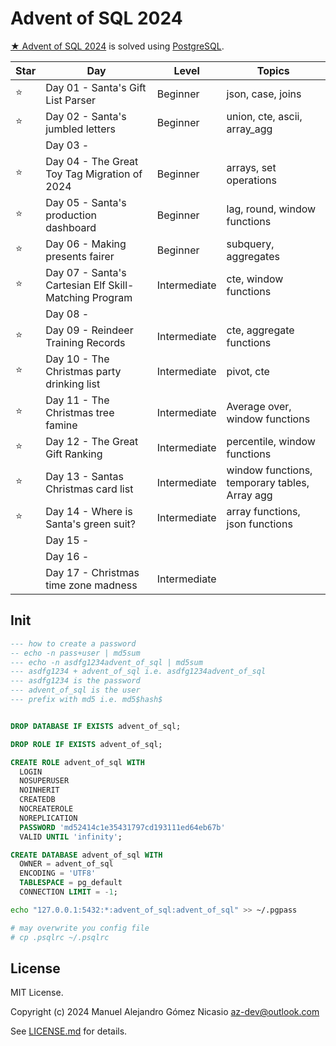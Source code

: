 # Advent of SQL 2024

[★ Advent of SQL 2024](https://adventofsql.com/) is solved using [PostgreSQL](https://www.postgresql.org/).

| Star |                          Day                          |    Level     |                     Topics                    |
|------|-------------------------------------------------------|--------------|-----------------------------------------------|
| ⭐    | Day 01 - Santa's Gift List Parser                     | Beginner     | json, case, joins                             |
| ⭐    | Day 02 - Santa's jumbled letters                      | Beginner     | union, cte, ascii, array_agg                  |
|      | Day 03 -                                              |              |                                               |
| ⭐    | Day 04 - The Great Toy Tag Migration of 2024          | Beginner     | arrays, set operations                        |
| ⭐    | Day 05 - Santa's production dashboard                 | Beginner     | lag, round, window functions                  |
| ⭐    | Day 06 - Making presents fairer                       | Beginner     | subquery, aggregates                          |
| ⭐    | Day 07 - Santa's Cartesian Elf Skill-Matching Program | Intermediate | cte, window functions                         |
|      | Day 08 -                                               |              |                                               |
| ⭐    | Day 09 - Reindeer Training Records                    | Intermediate | cte, aggregate functions                      |
| ⭐    | Day 10 - The Christmas party drinking list            | Intermediate | pivot, cte                                    |
| ⭐    | Day 11 - The Christmas tree famine                    | Intermediate | Average over, window functions                |
| ⭐    | Day 12 - The Great Gift Ranking                       | Intermediate | percentile, window functions                  |
| ⭐    | Day 13 - Santas Christmas card list                   | Intermediate | window functions, temporary tables, Array agg |
| ⭐    | Day 14 - Where is Santa's green suit?                 | Intermediate | array functions, json functions               |
|      | Day 15 -                                              |              |                                               |
|      | Day 16 -                                              |              |                                               |
|      | Day 17 - Christmas time zone madness                  | Intermediate |                                               |


## Init

```sql
--- how to create a password
-- echo -n pass+user | md5sum
--- echo -n asdfg1234advent_of_sql | md5sum
--- asdfg1234 + advent_of_sql i.e. asdfg1234advent_of_sql
--- asdfg1234 is the password
--- advent_of_sql is the user
--- prefix with md5 i.e. md5$hash$


DROP DATABASE IF EXISTS advent_of_sql;

DROP ROLE IF EXISTS advent_of_sql;

CREATE ROLE advent_of_sql WITH
  LOGIN
  NOSUPERUSER
  NOINHERIT
  CREATEDB
  NOCREATEROLE
  NOREPLICATION
  PASSWORD 'md52414c1e35431797cd193111ed64eb67b'
  VALID UNTIL 'infinity';

CREATE DATABASE advent_of_sql WITH
  OWNER = advent_of_sql
  ENCODING = 'UTF8'  
  TABLESPACE = pg_default
  CONNECTION LIMIT = -1;
```

```sh
echo "127.0.0.1:5432:*:advent_of_sql:advent_of_sql" >> ~/.pgpass

# may overwrite you config file
# cp .psqlrc ~/.psqlrc
```

## License

MIT License.

Copyright (c) 2024 Manuel Alejandro Gómez Nicasio <az-dev@outlook.com>

See [LICENSE.md](LICENSE.md) for details.
